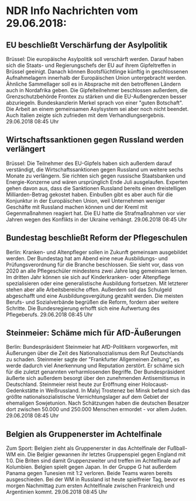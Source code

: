 # NDR Info Nachrichten vom 29.06.2018:


## EU beschließt Verschärfung der Asylpolitik
Brüssel: Die europäische Asylpolitik soll verschärft werden. Darauf haben sich die Staats- und Regierungschefs der EU auf ihrem Gipfeltreffen in Brüssel geeinigt. Danach können Bootsflüchtlinge künftig in geschlossenen Aufnahmelagern innerhalb der Europäischen Union untergebracht werden. Ähnliche Sammellager soll es in Absprache mit den betroffenen Ländern auch in Nordafrika geben. Die Gipfelteilnehmer beschlossen außerdem, die Grenzschutzbehörde Frontex zu stärken und die EU-Außengrenzen besser abzuriegeln. Bundeskanzlerin Merkel sprach von einer "guten Botschaft". Die Arbeit an einem gemeinsamen Asylsystem sei aber noch nicht beendet. Auch Italien zeigte sich zufrieden mit dem Verhandlungsergebnis. 29.06.2018 08:45 Uhr 

## Wirtschaftssanktionen gegen Russland werden verlängert
Brüssel: Die Teilnehmer des EU-Gipfels haben sich außerdem darauf verständigt, die Wirtschaftssanktionen gegen Russland um weitere sechs Monate zu verlängern. Sie richten sich gegen russische Staatsbanken und Energie-Konzerne und wären ursprünglich Ende Juli ausgelaufen. Experten gehen davon aus, dass die Sanktionen Russland bereits einen dreistelligen Milliarden-Betrag gekostet haben. Einbußen gibt es aber auch für die Konjunktur in der Europäischen Union, weil Unternehmen weniger Geschäfte mit Russland machen können und der Kreml mit Gegenmaßnahmen reagiert hat. Die EU hatte die Strafmaßnahmen vor vier Jahren wegen des Konflikts in der Ukraine verhängt. 29.06.2018 08:45 Uhr 

## Bundestag beschließt Reform der Pflegeschulen
Berlin:	Kranken- und Altenpfleger sollen in Zukunft gemeinsam ausgebildet werden. Der Bundestag hat am Abend eine neue Ausbildungs- und Prüfungsverordnung für die Branche beschlossen. Sie sieht vor, dass von 2020 an alle Pflegeschüler mindestens zwei Jahre lang gemeinsam lernen. Im dritten Jahr können sie sich auf Kinderkranken- oder Altenpflege spezialisieren oder eine generalistische Ausbildung fortsetzen. Mit letzterer stehen aber alle Arbeitsbereiche offen. Außerdem soll das Schulgeld abgeschafft und eine Ausbildungsvergütung gezahlt werden. Die meisten Berufs- und Sozialverbände begrüßen die Reform, fordern aber weitere Schritte. Die Bundesregierung erhofft sich eine Aufwertung des Pflegeberufs. 29.06.2018 08:45 Uhr 

## Steinmeier: Schäme mich für AfD-Äußerungen
Berlin: Bundespräsident Steinmeier hat AfD-Politikern vorgeworfen, mit Äußerungen über die Zeit des Nationalsozialismus dem Ruf Deutschlands zu schaden. Steinmeier sagte der "Frankfurter Allgemeinen Zeitung", es werde dadurch viel Anerkennung und Reputation zerstört. Er schäme sich für die zuletzt genannten verharmlosenden Begriffe. Der Bundespräsident äußerte sich außerdem besorgt über den zunehmenden Antisemitismus in Deutschland. Steinmeier reist heute zur Eröffnung einer Holocaust-Gedenkstätte in Weißrussland. In Malyj Trostenez bei Minsk befand sich das größte nationalsozialistische Vernichtungslager auf dem Gebiet der ehemaligen Sowjetunion. Nach Schätzungen haben die deutschen Besatzer dort zwischen 50.000 und 250.000 Menschen ermordet - vor allem Juden. 29.06.2018 08:45 Uhr 

## Belgien als Gruppenerster im Achtelfinale
Zum Sport:	Belgien zieht als Gruppenerster in das Achtelfinale der Fußball-WM ein. Die Belgier gewannen ihr letztes Gruppenspiel gegen England mit 1:0. Die Briten sind damit Gruppenzweiter und treffen im Achtelfinale auf Kolumbien. Belgien spielt gegen Japan. In der Gruppe G hat außerdem Panama gegen Tunesien mit 1:2 verloren. Beide Teams waren bereits ausgeschieden. Bei der WM in Russland ist heute spielfreier Tag, bevor es morgen Nachmittag zum ersten Achtelfinale zwischen Frankreich und Argentinien kommt. 29.06.2018 08:45 Uhr 
